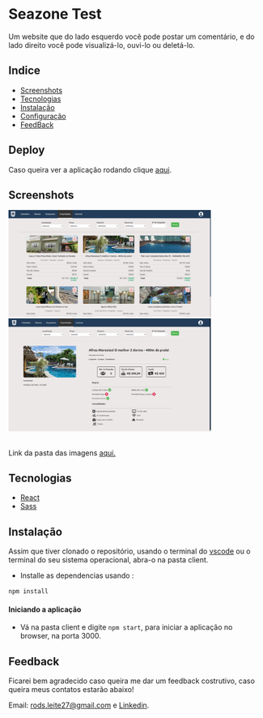 # Seazone Test
Um website que do lado esquerdo você pode postar um comentário, e do lado direito você pode visualizá-lo, ouvi-lo ou deletá-lo.

## Indice
* [Screenshots](#screenshots)
* [Tecnologias](#tecnologias)
* [Instalação](#instalação)
* [Configuração](#configuração)
* [FeedBack](#feedback)

## Deploy
Caso queira ver a aplicação rodando clique [aqui](https://rods27.github.io/sztest/).

## Screenshots

<img src="/public/images/app-image-1.png" width="400" />

<img src="/public/images/app-image-2.png" width="400" />

<br>Link da pasta das imagens <a href="https://github.com/Rods27/sztest/tree/main/client/public">aqui.</a>


## Tecnologias
<ul>
  <li><a href="https://reactjs.org">React</a></li>
  <li><a href="https://sass-lang.com/">Sass</a></li>
</ul>


## Instalação
Assim que tiver clonado o repositório, usando o terminal do [vscode](https://code.visualstudio.com/) ou o terminal do seu sistema operacional, abra-o na pasta client.
- Installe as dependencias usando :
```
npm install
```


#### Iniciando a aplicação
- Vá na pasta client e digite ```npm start```, para iniciar a aplicação no browser, na porta 3000.

## Feedback 

Ficarei bem agradecido caso queira me dar um feedback costrutivo, caso queira meus contatos estarão abaixo!

Email: rods.leite27@gmail.com e <a href="https://linkedin.com/in/rodrigoleite27">Linkedin</a>.

